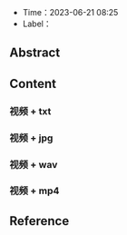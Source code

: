 - Time：2023-06-21 08:25
- Label：

## Abstract

## Content

### 视频 + txt



### 视频 + jpg

### 视频 + wav

### 视频 + mp4


## Reference
